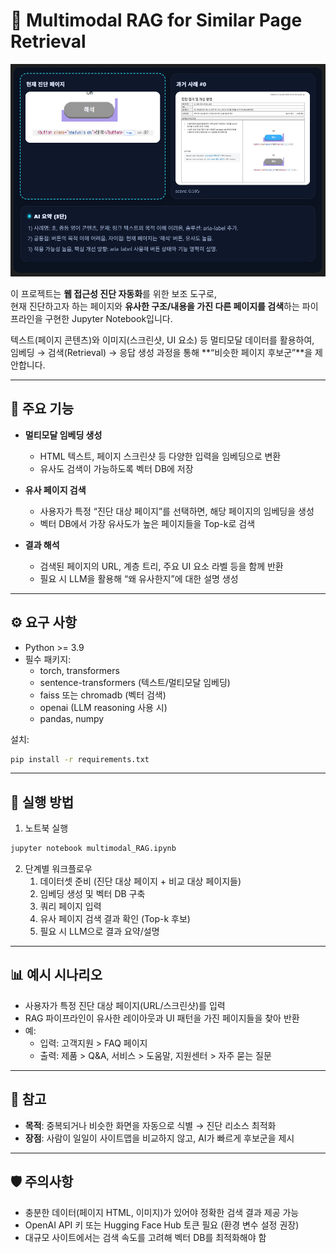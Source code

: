 # 🔎 Multimodal RAG for Similar Page Retrieval

![멀티모달 RAG 예시](./assets/multimodal_RAG.png)

이 프로젝트는 **웹 접근성 진단 자동화**를 위한 보조 도구로,  
현재 진단하고자 하는 페이지와 **유사한 구조/내용을 가진 다른 페이지를 검색**하는 파이프라인을 구현한 Jupyter Notebook입니다.  

텍스트(페이지 콘텐츠)와 이미지(스크린샷, UI 요소) 등 멀티모달 데이터를 활용하여,  
임베딩 → 검색(Retrieval) → 응답 생성 과정을 통해 **“비슷한 페이지 후보군”**을 제안합니다.  

---

## 📌 주요 기능
- **멀티모달 임베딩 생성**
  - HTML 텍스트, 페이지 스크린샷 등 다양한 입력을 임베딩으로 변환
  - 유사도 검색이 가능하도록 벡터 DB에 저장  

- **유사 페이지 검색**
  - 사용자가 특정 “진단 대상 페이지”를 선택하면, 해당 페이지의 임베딩을 생성
  - 벡터 DB에서 가장 유사도가 높은 페이지들을 Top-k로 검색  

- **결과 해석**
  - 검색된 페이지의 URL, 계층 트리, 주요 UI 요소 라벨 등을 함께 반환
  - 필요 시 LLM을 활용해 “왜 유사한지”에 대한 설명 생성  

---

## ⚙️ 요구 사항
- Python >= 3.9
- 필수 패키지:
  - torch, transformers
  - sentence-transformers (텍스트/멀티모달 임베딩)
  - faiss 또는 chromadb (벡터 검색)
  - openai (LLM reasoning 사용 시)
  - pandas, numpy

설치:
```bash
pip install -r requirements.txt
```

---

## 🚀 실행 방법
1. 노트북 실행
```bash
jupyter notebook multimodal_RAG.ipynb
```

2. 단계별 워크플로우
   1. 데이터셋 준비 (진단 대상 페이지 + 비교 대상 페이지들)
   2. 임베딩 생성 및 벡터 DB 구축
   3. 쿼리 페이지 입력
   4. 유사 페이지 검색 결과 확인 (Top-k 후보)
   5. 필요 시 LLM으로 결과 요약/설명  

---

## 📊 예시 시나리오

- 사용자가 특정 진단 대상 페이지(URL/스크린샷)를 입력  
- RAG 파이프라인이 유사한 레이아웃과 UI 패턴을 가진 페이지들을 찾아 반환  
- 예:  
  - 입력: 고객지원 > FAQ 페이지  
  - 출력: 제품 > Q&A, 서비스 > 도움말, 지원센터 > 자주 묻는 질문  

---

## 📎 참고
- **목적**: 중복되거나 비슷한 화면을 자동으로 식별 → 진단 리소스 최적화  
- **장점**: 사람이 일일이 사이트맵을 비교하지 않고, AI가 빠르게 후보군을 제시  

---

## 🛡️ 주의사항
- 충분한 데이터(페이지 HTML, 이미지)가 있어야 정확한 검색 결과 제공 가능  
- OpenAI API 키 또는 Hugging Face Hub 토큰 필요 (환경 변수 설정 권장)  
- 대규모 사이트에서는 검색 속도를 고려해 벡터 DB를 최적화해야 함  
